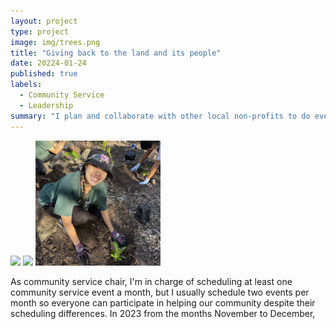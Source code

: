 ```yaml
---
layout: project
type: project
image: img/trees.png
title: "Giving back to the land and its people"
date: 20224-01-24
published: true
labels:
  - Community Service
  - Leadership
summary: "I plan and collaborate with other local non-profits to do events that have a positive impact specifically on our local community."
---
```


<div class="text-center p-4">
  <img width="200px" 
       src="../img/ihs.png" 
       class="img-thumbnail" >
  <img width="200px" 
       src="../img/microplastics.png" 
       class="img-thumbnail" >
  <img width="200px" 
       src="../img/trees.png" 
       class="img-thumbnail" >
</div>

As community service chair, I'm in charge of scheduling at least one community service event a month, but I usually schedule two events per month so everyone can participate in helping our community despite their scheduling differences. In 2023 from the months November to December,
